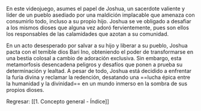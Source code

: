   
En este videojuego, asumes el papel de Joshua, un sacerdote valiente y líder de un pueblo asediado por una maldición implacable que amenaza con consumirlo todo, incluso a su propio hijo. Joshua se ve obligado a desafiar a los mismos dioses que alguna vez adoró fervientemente, pues son ellos los responsables de las calamidades que azotan a su comunidad.

En un acto desesperado por salvar a su hijo y liberar a su pueblo, Joshua pacta con el temible dios Bari Ino, obteniendo el poder de transformarse en una bestia colosal a cambio de adoración exclusiva. Sin embargo, esta metamorfosis desencadena peligros y desafíos que ponen a prueba su determinación y lealtad. A pesar de todo, Joshua está decidido a enfrentar la furia divina y reclamar la redención, desatando una ==lucha épica entre la humanidad y la divinidad== en un mundo inmerso en la sombra de sus propios dioses.


Regresar: [[1. Concepto general - Índice]]